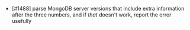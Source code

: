 - [#1488] parse MongoDB server versions that include extra information after the three numbers, and if _that_ doesn't work, report the error usefully
